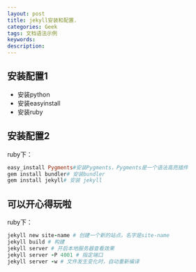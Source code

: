 ```yaml
---
layout: post
title: jekyll安装和配置.
categories: Geek
tags: 文档语法示例
keywords:
description:
---
```



## 安装配置1
- 安装python
- 安装easyinstall
- 安装ruby

## 安装配置2
ruby下：
```ruby
easy_install Pygments#安装Pygments，Pygments是一个语法高亮插件
gem install bundler# 安装bundler
gem install jekyll# 安装 jekyll
```

## 可以开心得玩啦
ruby下：
```ruby
jekyll new site-name # 创建一个新的站点，名字是site-name
jekyll build # 构建
jekyll server # 开启本地服务器查看效果
jekyll server -P 4001 # 指定端口
jekyll server -w # 文件发生变化时，自动重新编译
```
